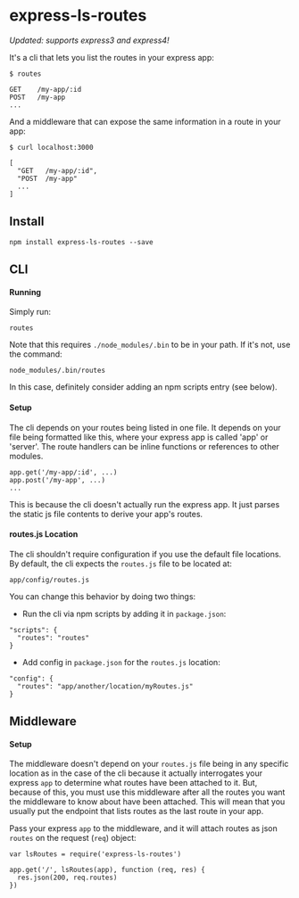 express-ls-routes
=================

*Updated: supports express3 and express4!*

It's a cli that lets you list the routes in your express app:

```
$ routes

GET    /my-app/:id
POST   /my-app
...
```

And a middleware that can expose the same information in a route in your app:

```
$ curl localhost:3000

[
  "GET   /my-app/:id",
  "POST  /my-app"
  ...
]

```

## Install

```
npm install express-ls-routes --save
```

## CLI

#### Running

Simply run:

```
routes
```

Note that this requires `./node_modules/.bin` to be in your path.  If it's not, use the command:

```
node_modules/.bin/routes
```

In this case, definitely consider adding an npm scripts entry (see below).

#### Setup

The cli depends on your routes being listed in one file.  It depends on your file being formatted like this, where your express app is called 'app' or 'server'.  The route handlers can be inline functions or references to other modules.

```
app.get('/my-app/:id', ...)
app.post('/my-app', ...)
...

```

This is because the cli doesn't actually run the express app.  It just parses the static js file contents to derive your app's routes.

#### routes.js Location

The cli shouldn't require configuration if you use the default file locations.  By default, the cli expects the `routes.js` file to be located at:

```
app/config/routes.js
```
You can change this behavior by doing two things:

- Run the cli via npm scripts by adding it in `package.json`:

```
"scripts": {
  "routes": "routes"
}
```

- Add config in `package.json` for the `routes.js` location:

```
"config": {
  "routes": "app/another/location/myRoutes.js"
}
```

## Middleware

#### Setup

The middleware doesn't depend on your `routes.js` file being in any specific location as in the case of the cli because it actually interrogates your express `app` to determine what routes have been attached to it.  But, because of this, you must use this middleware after all the routes you want the middleware to know about have been attached.  This will mean that you usually put the endpoint that lists routes as the last route in your app.

Pass your express `app` to the middleware, and it will attach routes as json `routes` on the request (`req`) object:

```
var lsRoutes = require('express-ls-routes')

app.get('/', lsRoutes(app), function (req, res) {
  res.json(200, req.routes)
})
```
